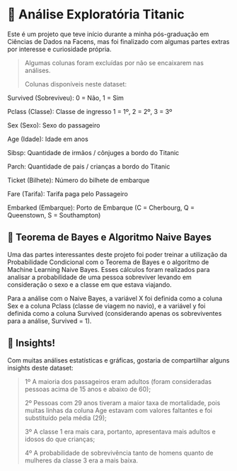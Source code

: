 # 📝 Análise Exploratória Titanic

Este é um projeto que teve início durante a minha pós-graduação em Ciências de Dados na Facens, mas foi finalizado com algumas partes extras por interesse e curiosidade própria.

> Algumas colunas foram excluídas por não se encaixarem nas análises.
> 
>  Colunas disponíveis neste dataset:
> 

  Survived (Sobreviveu): 0 = Não, 1 = Sim

  Pclass (Classe): Classe de ingresso 1 = 1º, 2 = 2º, 3 = 3º

  Sex (Sexo): Sexo do passageiro
  
  Age (Idade): Idade em anos
  
  Sibsp: Quantidade de irmãos / cônjuges a bordo do Titanic
  
  Parch: Quantidade de pais / crianças a bordo do Titanic
  
  Ticket (Bilhete): Número do bilhete de embarque
  
  Fare (Tarifa): Tarifa paga pelo Passageiro
  
  Embarked (Embarque): Porto de Embarque (C = Cherbourg, Q = Queenstown, S = Southampton)



##  📝 Teorema de Bayes e Algoritmo Naive Bayes

Uma das partes interessantes deste projeto foi poder treinar a utilização da Probabilidade Condicional com o Teorema de Bayes e o algoritmo de Machine Learning Naive Bayes. 
Esses cálculos foram realizados para analisar a probabilidade de uma pessoa sobreviver levando em consideração o sexo e a classe em que estava viajando. 

Para a análise com o Naive Bayes, a variável X foi definida como a coluna Sex e a coluna Pclass (classe de viagem no navio), e a variável y foi definida como a coluna Survived (considerando apenas os sobreviventes para a análise, Survived = 1).


## 🚀 Insights! 

Com muitas análises estatísticas e gráficas, gostaria de compartilhar alguns insights deste dataset: 

> 1º A maioria dos passageiros eram adultos (foram consideradas pessoas acima de 15 anos e abaixo de 60);
> 
> 2º Pessoas com 29 anos tiveram a maior taxa de mortalidade, pois muitas linhas da coluna Age estavam com valores faltantes e foi substituído pela média (29);
> 
> 3º A classe 1 era mais cara, portanto, apresentava mais adultos e idosos do que crianças;
> 
> 4º A probabilidade de sobrevivência tanto de homens quanto de mulheres da classe 3 era a mais baixa.    
